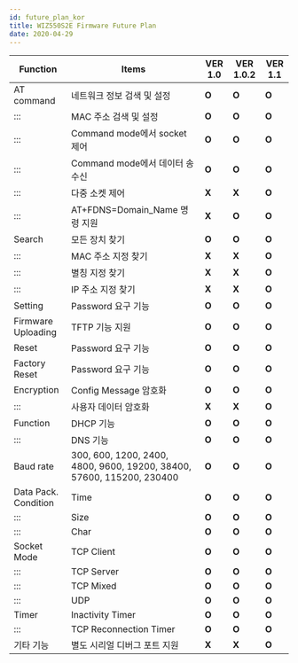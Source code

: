 ```yaml
---
id: future_plan_kor
title: WIZ550S2E Firmware Future Plan
date: 2020-04-29
---
```


| Function             | Items                                                                 | VER 1.0 | VER 1.0.2 | VER 1.1 |
| -------------------- | --------------------------------------------------------------------- | ------- | --------- | ------- |
| AT command           | 네트워크 정보 검색 및 설정                                                       | **O**   | **O**     | **O**   |
| :::                  | MAC 주소 검색 및 설정                                                        | **O**   | **O**     | **O**   |
| :::                  | Command mode에서 socket 제어                                              | **O**   | **O**     | **O**   |
| :::                  | Command mode에서 데이터 송수신                                                | **O**   | **O**     | **O**   |
| :::                  | 다중 소켓 제어                                                              | **X**   | **X**     | **O**   |
| :::                  | AT+FDNS=Domain\_Name 명령 지원                                            | **X**   | **O**     | **O**   |
| Search               | 모든 장치 찾기                                                              | **O**   | **O**     | **O**   |
| :::                  | MAC 주소 지정 찾기                                                          | **X**   | **X**     | **O**   |
| :::                  | 별칭 지정 찾기                                                              | **X**   | **X**     | **O**   |
| :::                  | IP 주소 지정 찾기                                                           | **X**   | **X**     | **O**   |
| Setting              | Password 요구 기능                                                        | **O**   | **O**     | **O**   |
| Firmware Uploading   | TFTP 기능 지원                                                            | **O**   | **O**     | **O**   |
| Reset                | Password 요구 기능                                                        | **O**   | **O**     | **O**   |
| Factory Reset        | Password 요구 기능                                                        | **O**   | **O**     | **O**   |
| Encryption           | Config Message 암호화                                                    | **O**   | **O**     | **O**   |
| :::                  | 사용자 데이터 암호화                                                           | **X**   | **X**     | **O**   |
| Function             | DHCP 기능                                                               | **O**   | **O**     | **O**   |
| :::                  | DNS 기능                                                                | **O**   | **O**     | **O**   |
| Baud rate            | 300, 600, 1200, 2400, 4800, 9600, 19200, 38400, 57600, 115200, 230400 | **O**   | **O**     | **O**   |
| Data Pack. Condition | Time                                                                  | **O**   | **O**     | **O**   |
| :::                  | Size                                                                  | **O**   | **O**     | **O**   |
| :::                  | Char                                                                  | **O**   | **O**     | **O**   |
| Socket Mode          | TCP Client                                                            | **O**   | **O**     | **O**   |
| :::                  | TCP Server                                                            | **O**   | **O**     | **O**   |
| :::                  | TCP Mixed                                                             | **O**   | **O**     | **O**   |
| :::                  | UDP                                                                   | **O**   | **O**     | **O**   |
| Timer                | Inactivity Timer                                                      | **O**   | **O**     | **O**   |
| :::                  | TCP Reconnection Timer                                                | **O**   | **O**     | **O**   |
| 기타 기능                | 별도 시리얼 디버그 포트 지원                                                      | **X**   | **X**     | **O**   |

